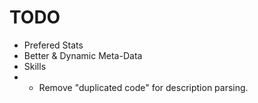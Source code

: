# TODO

-   Prefered Stats
-	Better & Dynamic Meta-Data
-   Skills
-   -   Remove "duplicated code" for description parsing.
